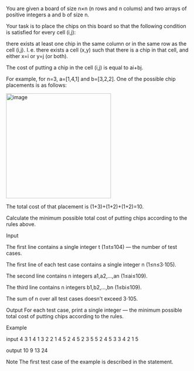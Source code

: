 You are given a board of size n×n (n rows and n colums) and two arrays of positive integers a and b of size n.

Your task is to place the chips on this board so that the following condition is satisfied for every cell (i,j):

  there exists at least one chip in the same column or in the same row as the cell (i,j). I. e. there exists a cell (x,y) such that there is a chip in that cell, and either   x=i or y=j (or both).

The cost of putting a chip in the cell (i,j) is equal to ai+bj.

For example, for n=3, a=[1,4,1] and b=[3,2,2]. One of the possible chip placements is as follows:



  <img width="286" alt="image" src="https://github.com/manaswini-ks/Competitive-Programming_problems/assets/113985060/ef9c1f30-3d0d-49df-9730-4b69b1dda616">






The total cost of that placement is (1+3)+(1+2)+(1+2)=10.
  
Calculate the minimum possible total cost of putting chips according to the rules above.

Input
  
  The first line contains a single integer t (1≤t≤104) — the number of test cases.
  
  The first line of each test case contains a single integer n (1≤n≤3⋅105).
  
  The second line contains n integers a1,a2,…,an (1≤ai≤109).
  
  The third line contains n integers b1,b2,…,bn (1≤bi≤109).
  
  The sum of n over all test cases doesn't exceed 3⋅105.

Output
  For each test case, print a single integer — the minimum possible total cost of putting chips according to the rules.

Example

  input
    4
    3
    1 4 1
    3 2 2
    1
    4
    5
    2
    4 5
    2 3
    5
    5 2 4 5 3
    3 4 2 1 5
  
  output
    10
    9
    13
    24

Note
  The first test case of the example is described in the statement.


